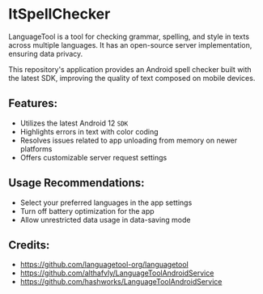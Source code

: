 # ltSpellChecker

LanguageTool is a tool for checking grammar, spelling, and style in texts across multiple languages. It has an open-source server implementation, ensuring data privacy.

This repository's application provides an Android spell checker built with the latest SDK, improving the quality of text composed on mobile devices.

## Features:
- Utilizes the latest Android 12 `SDK`
- Highlights errors in text with color coding
- Resolves issues related to app unloading from memory on newer platforms
- Offers customizable server request settings

## Usage Recommendations:
- Select your preferred languages in the app settings
- Turn off battery optimization for the app
- Allow unrestricted data usage in data-saving mode

## Credits:
- https://github.com/languagetool-org/languagetool
- https://github.com/althafvly/LanguageToolAndroidService
- https://github.com/hashworks/LanguageToolAndroidService